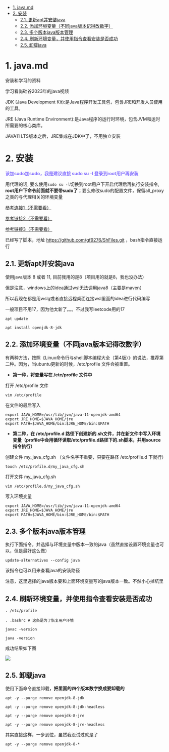 <!-- TOC -->

- [1. java.md](#1-javamd)
- [2. 安装](#2-安装)
  - [2.1. 更新apt并安装java](#21-更新apt并安装java)
  - [2.2. 添加环境变量（不同java版本记得改数字）](#22-添加环境变量不同java版本记得改数字)
  - [2.3. 多个版本java版本管理](#23-多个版本java版本管理)
  - [2.4. 刷新环境变量，并使用指令查看安装是否成功](#24-刷新环境变量并使用指令查看安装是否成功)
  - [2.5. 卸载java](#25-卸载java)

<!-- /TOC -->

# 1. java.md

安装和学习的资料

学习看尚硅谷2023年的java视频

JDK (Java Development Kit):是Java程序开发工具包，包含JRE和开发人员使用的工具。

JRE (Java Runtime Environment):是Java程序的运行时环境，包含JVM和运时所需要的核心类库。

JAVA11 LTS版本之后，JRE集成在JDK中了，不用独立安装

# 2. 安装

**<font color=#8470FF > 该加sudo加sudo，我是建议直接 sudo su -l 登录到root用户再安装 </font>**

用代理的话, 要么使用```sudo su -l```切换到root用户下开启代理后再执行安装指令, **root用户下命令前面就不要带sudo了**；要么修改sudo的配置文件，保留all_proxy之类的与代理相关的环境变量


[参考连接1（不需要看）](https://cloud.tencent.com/developer/article/1626610)

[参考链接2（不需要看）](https://cloud.tencent.com/developer/article/1897987)

[参考链接3（不需要看）](https://blog.csdn.net/woodwhale/article/details/119112630)

已经写了脚本，地址 https://github.com/gf9276/ShFiles.git ，bash指令直接运行

## 2.1. 更新apt并安装java

使用java版本 8 或者 11, 目前我用的是8（项目用的就是8，我也没办法）

但是注意，windows上的idea通过wsl无法调用java8（主要是maven）

所以我现在都是用wslg或者直接远程桌面连接wsl里面的idea进行代码编写

一般项目不用17，因为他太新了。。。不过我写leetcode用的17

```
apt update
```

```
apt install openjdk-8-jdk
```

## 2.2. 添加环境变量（不同java版本记得改数字）

有两种方法，按照《Linux命令行与shell脚本编程大全（第4版）》的说法，推荐第二种。因为，当ubuntu更新的时候，/etc/profile 文件会被重置。
   
* **第一种，将变量写在 /etc/profile 文件中**

打开 /etc/profile 文件
```
vim /etc/profile
```
在文件的最后写入
```
export JAVA_HOME=/usr/lib/jvm/java-11-openjdk-amd64
export JRE_HOME=$JAVA_HOME/jre
export PATH=$JAVA_HOME/bin:$JRE_HOME/bin:$PATH
```

* **第二种，在 /etc/profile.d 路径下创建新的.sh文件，并在新文件中写入环境变量（profile中会用循环读取/etc/profile.d路径下的.sh脚本，并用source指令执行）**

创建文件 my_java_cfg.sh （文件名字不重要，只要在路径 /etc/profile.d 下就行）

```
touch /etc/profile.d/my_java_cfg.sh
```

打开文件 my_java_cfg.sh
```
vim /etc/profile.d/my_java_cfg.sh
```

写入环境变量
```
export JAVA_HOME=/usr/lib/jvm/java-11-openjdk-amd64
export JRE_HOME=$JAVA_HOME/jre
export PATH=$JAVA_HOME/bin:$JRE_HOME/bin:$PATH
```

## 2.3. 多个版本java版本管理

执行下面指令，并选择与环境变量中版本一致的java（虽然直接设置环境变量也可以，但是最好这么做）
```
update-alternatives --config java
```

该指令也可以用来查看java的安装路径

注意，这里选择的java版本要和上面环境变量写的java版本一致。不然小心掉坑里

## 2.4. 刷新环境变量，并使用指令查看安装是否成功

```
. /etc/profile
```

```
. .bashrc # 这条是为了恢复用户环境
```

```
javac -version
```

```
java -version
```

成功结果如下图

![](https://cdn.jsdelivr.net/gh/gf9276/image/java/20230416231943.png)


## 2.5. 卸载java

使用下面命令直接卸载，**把里面的四个版本数字换成要卸载的**

```
apt -y --purge remove openjdk-8-jdk
```

```
apt -y --purge remove openjdk-8-jdk-headless
```

```
apt -y --purge remove openjdk-8-jre
```

```
apt -y --purge remove openjdk-8-jre-headless
```

其实直接这样，一步到位，虽然我没试过就是了

```
apt -y --purge remove openjdk-8-*
```